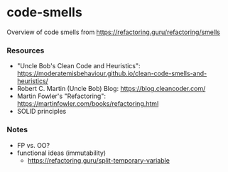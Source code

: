 # code-smells
Overview of code smells from https://refactoring.guru/refactoring/smells

### Resources
- "Uncle Bob's Clean Code and Heuristics": https://moderatemisbehaviour.github.io/clean-code-smells-and-heuristics/
- Robert C. Martin (Uncle Bob) Blog: https://blog.cleancoder.com/
- Martin Fowler's "Refactoring": https://martinfowler.com/books/refactoring.html
- SOLID principles

### Notes
- FP vs. OO?
- functional ideas (immutability)
    - https://refactoring.guru/split-temporary-variable
